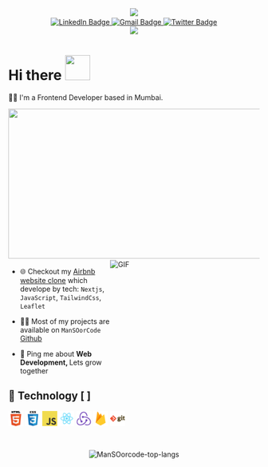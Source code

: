 
<div id="header" align="center">
   <img src="https://github.com/ManSOorcode/ManSOorcode/assets/96908591/4f5cdb8e-a056-4d98-9cec-dd46e2a84ac6.gif" width="400"/>
     <div id="badges">
          <a href="https://www.linkedin.com/in/mansoor-khan-890311116/">
            <img src="https://img.shields.io/badge/LinkedIn-blue?style=for-the-badge&logo=linkedin&logoColor=white" alt="LinkedIn Badge"/>
          </a>
          <a href="your-youtube-URL">
            <img src="https://img.shields.io/badge/Gmail-333333?style=for-the-badge&logo=gmail&logoColor=red" alt="Gmail Badge"/>
          </a>
          <a href="https://twitter.com/visibleCoder">
            <img src="https://img.shields.io/badge/Twitter-gray?style=for-the-badge&logo=twitter&logoColor=white" alt="Twitter Badge"/>
          </a>
      </div>
   <img src="https://komarev.com/ghpvc/?username=ManSOorcode&style=flat">

</div>



<h1>Hi there <img src="https://media.giphy.com/media/hvRJCLFzcasrR4ia7z/giphy.gif" width="50px" height="50px"/></h1>
<p> 😶‍🌫️  I'm a Frontend Developer  based in Mumbai.</p>

<div align="center">
  <img src="https://media.giphy.com/media/dWesBcTLavkZuG35MI/giphy.gif" width="600" height="300"/>
</div>

<img align="right" alt="GIF" height="250px" width="300px" src="https://media.giphy.com/media/xT9IgzoKnwFNmISR8I/giphy.gif" />

<p align="left">
<!-- <a target="_blank"  href="https://www.linkedin.com/in/mansoor-k-890311116/"><img src="https://img.shields.io/badge/-@ManSOorcode-0077B5?style=flat-square&amp;labelColor=0077B5&amp;logo=LinkedIn&amp;link=https://www.linkedin.com/in/mansoor-k-890311116/" alt="LinkedIn Badge"></a> -->
<!--<a target="_blank">--->
<!--   <img src="https://visitor-badge.glitch.me/badge?page_id=ManSOorcode.ManSOorcode" alt="Vistor Badge"> -->
<!--   <img src="https://page-views.glitch.me/badge?page_id=ManSOorcode" alt="visitor badge"/></a> -->
  


</p>



- 🌐 Checkout my <a target="_blank"  href="https://mansoor-airbnb-clone-i4v08nm2x-mansoorcode.vercel.app/">Airbnb website clone</a> which develope by tech:  `Nextjs`,  `JavaScript`,  `TailwindCss`,  `Leaflet`

- 👨‍💻 Most of my projects are available on `ManSOorCode` <a target="_blank"  href="https://github.com/ManSOorcode">Github</a>

- 💬 Ping me about <strong>Web Development, </strong>Lets grow together

<h2>🚀 Technology [ ]</h2>




<p>
<code><img height="30" src="https://raw.githubusercontent.com/github/explore/80688e429a7d4ef2fca1e82350fe8e3517d3494d/topics/html/html.png"></code>
<code><img height="30" src="https://raw.githubusercontent.com/github/explore/80688e429a7d4ef2fca1e82350fe8e3517d3494d/topics/css/css.png"></code>
<code><img height="30" src="https://raw.githubusercontent.com/github/explore/80688e429a7d4ef2fca1e82350fe8e3517d3494d/topics/javascript/javascript.png"></code>
<!-- <code><img height="30" src="https://raw.githubusercontent.com/github/explore/80688e429a7d4ef2fca1e82350fe8e3517d3494d/topics/typescript/typescript.png"></code> -->
<code><img height="30" src="https://raw.githubusercontent.com/github/explore/80688e429a7d4ef2fca1e82350fe8e3517d3494d/topics/react/react.png"></code>
<code><img height="30" src="https://raw.githubusercontent.com/github/explore/5c058a388828bb5fde0bcafd4bc867b5bb3f26f3/topics/redux/redux.png"></code>
<!-- <code><img height="30" src="https://raw.githubusercontent.com/github/explore/80688e429a7d4ef2fca1e82350fe8e3517d3494d/topics/angular/angular.png"></code> -->
<code><img height="30" src="https://raw.githubusercontent.com/github/explore/80688e429a7d4ef2fca1e82350fe8e3517d3494d/topics/firebase/firebase.png"></code>
<!-- <code><img height="30" src="https://raw.githubusercontent.com/github/explore/80688e429a7d4ef2fca1e82350fe8e3517d3494d/topics/next/next.png"></code> -->
<code><img height="30" src="https://raw.githubusercontent.com/github/explore/80688e429a7d4ef2fca1e82350fe8e3517d3494d/topics/git/git.png"></code>
</p>
<br />


<!-- <details>
  <summary>:zap: GitHub Stats</summary>

  <img align="left" alt="codeSTACKr's GitHub Stats" src="https://github-readme-stats.vercel.app/api?username=ManSOorcode&show_icons=true&hide_border=false&title_color=ff652f&icon_color=FFE400&bg_color=09131B&text_color=ffffff&border_color=0c1a25" />

</details> -->

<p align="center">
<!-- <img  height="195" src="https://github-readme-stats.vercel.app/api/top-langs/?username=ManSOorcode&theme=nord" alt="ManSOorcode" /> -->


<img  src="https://github-readme-stats.vercel.app/api/top-langs/?username=ManSOorcode&layout=compact&theme=vision-friendly-dark" alt="ManSOorcode-top-langs" />

</p>

<!---<img   src="http://github-readme-streak-stats.herokuapp.com?user=ManSOorcode&count_private=true&theme=dark&background=000000" alt="ManSOorcode" />-->


  


